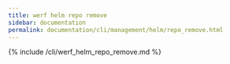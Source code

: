 ```yaml
---
title: werf helm repo remove
sidebar: documentation
permalink: documentation/cli/management/helm/repo_remove.html
---
```


{% include /cli/werf_helm_repo_remove.md %}
